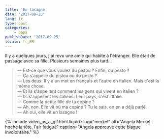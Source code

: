 ```yaml
---
title: 'En lasagne'
date: '2017-09-25'
lang: fr
type: post
categories:
    - papa
publishDate: '2017-09-25'
locale: fr_FR
---
```


Il y a quelques jours, j'ai revu une amie qui habite à l'étranger. Elle était de passage avec sa fille. Plusieurs semaines plus tard…

<!-- more -->

> — Est-ce que vous voulez du pistou ? Enfin, du pesto ?  
> — Ça s'appelle du pistou ou du pesto ?  
> — Les deux. Il y a un mot en français et l'autre en italien. Mais c'est la même chose.  
> — Et ils s'appellent comment les gens qui vivent en italien ?  
> — Ils s'appellent les italiens. Leur pays, c'est l'Italie.  
> — Comme la petite fille de ta copine ?  
> — Ah, non. Elle vit où ma copine ? Tu le sais, on en a déjà parlé.  
> — Ah oui, elle vit en lasagne !

{% include video_as_a_gif.html.liquid
    slug="merkel"
    alt="Angela Merkel hoche la tête, l'air fatigué"
    caption="Angela approuve cette blague involontaire."
%}